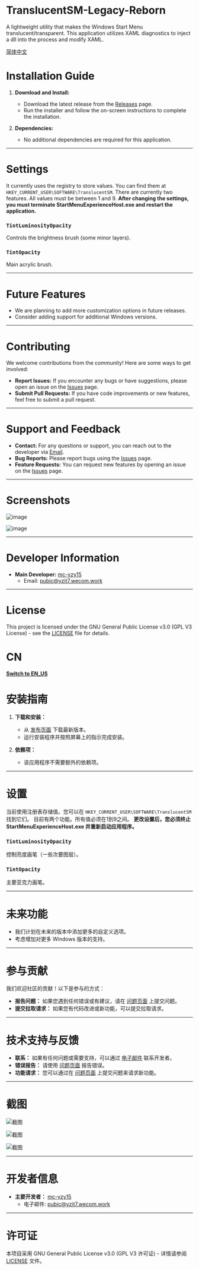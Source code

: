 # TranslucentSM-Legacy-Reborn

A lightweight utility that makes the Windows Start Menu translucent/transparent.
This application utilizes XAML diagnostics to inject a dll into the process and modify XAML.

[简体中文](#cn)

# Installation Guide
1. **Download and Install:**
   - Download the latest release from the [Releases](https://github.com/mc-yzy15/TranslucentSM-Legacy-Reborn/releases) page.
   - Run the installer and follow the on-screen instructions to complete the installation.

2. **Dependencies:**
   - No additional dependencies are required for this application.

---

# Settings
It currently uses the registry to store values. You can find them at ```HKEY_CURRENT_USER\SOFTWARE\TranslucentSM```.
There are currently two features. All values must be between 1 and 9.
**After changing the settings, you must terminate StartMenuExperienceHost.exe and restart the application.**
### `TintLuminosityOpacity` 
Controls the brightness brush (some minor layers).

### `TintOpacity`
Main acrylic brush.

---

# Future Features
- We are planning to add more customization options in future releases.
- Consider adding support for additional Windows versions.

---

# Contributing
We welcome contributions from the community! Here are some ways to get involved:
- **Report Issues:** If you encounter any bugs or have suggestions, please open an issue on the [Issues](https://github.com/mc-yzy15/TranslucentSM-Legacy-Reborn/issues) page.
- **Submit Pull Requests:** If you have code improvements or new features, feel free to submit a pull request.

---

# Support and Feedback
- **Contact:** For any questions or support, you can reach out to the developer via [Email](mailto:pubic@yzit7.wecom.work).
- **Bug Reports:** Please report bugs using the [Issues](https://github.com/mc-yzy15/TranslucentSM-Legacy-Reborn/issues) page.
- **Feature Requests:** You can request new features by opening an issue on the [Issues](https://github.com/mc-yzy15/TranslucentSM-Legacy-Reborn/issues) page.

---

# Screenshots
![image](https://github.com/rounk-ctrl/TranslucentSM/assets/70931017/4a569f8c-f66a-45d3-9881-7d4a39a5063)

![image](https://github.com/rounk-ctrl/TranslucentSM/assets/70931017/2987e096-7334-4172-a25b-0ddf9ee2665f)

---

# Developer Information
- **Main Developer:** [mc-yzy15](https://github.com/mc-yzy15)
  - Email: pubic@yzit7.wecom.work

---

# License
This project is licensed under the GNU General Public License v3.0 (GPL V3 License) - see the [LICENSE](LICENSE) file for details.

# CN

**[Switch to EN_US](#translucentsm-legacy-reborn)**

# 安装指南
1. **下载和安装：**
   - 从 [发布页面](https://github.com/mc-yzy15/TranslucentSM-Legacy-Reborn/releases) 下载最新版本。
   - 运行安装程序并按照屏幕上的指示完成安装。

2. **依赖项：**
   - 该应用程序不需要额外的依赖项。

---

# 设置
当前使用注册表存储值。您可以在 ```HKEY_CURRENT_USER\SOFTWARE\TranslucentSM``` 找到它们。
目前有两个功能。所有值必须在1到9之间。
**更改设置后，您必须终止 StartMenuExperienceHost.exe 并重新启动应用程序。**
### `TintLuminosityOpacity` 
控制亮度画笔（一些次要图层）。

### `TintOpacity`
主要亚克力画笔。

---

# 未来功能
- 我们计划在未来的版本中添加更多的自定义选项。
- 考虑增加对更多 Windows 版本的支持。

---

# 参与贡献
我们欢迎社区的贡献！以下是参与的方式：
- **报告问题：** 如果您遇到任何错误或有建议，请在 [问题页面](https://github.com/mc-yzy15/TranslucentSM-Legacy-Reborn/issues) 上提交问题。
- **提交拉取请求：** 如果您有代码改进或新功能，可以提交拉取请求。

---

# 技术支持与反馈
- **联系：** 如果有任何问题或需要支持，可以通过 [电子邮件](mailto:pubic@yzit7.wecom.work) 联系开发者。
- **错误报告：** 请使用 [问题页面](https://github.com/mc-yzy15/TranslucentSM-Legacy-Reborn/issues) 报告错误。
- **功能请求：** 您可以通过在 [问题页面](https://github.com/mc-yzy15/TranslucentSM-Legacy-Reborn/issues) 上提交问题来请求新功能。

---

# 截图
![截图](https://github.com/rounk-ctrl/TranslucentSM/assets/70931017/4a569f8c-f66a-45d3-9881-7d4a39a5063)

![截图](https://github.com/rounk-ctrl/TranslucentSM/assets/70931017/2987e096-7334-4172-a25b-0ddf9ee2665f)

![截图](https://github.com/rounk-ctrl/TranslucentSM-Legacy-Reborn/assets/70931017/new-setting-screenshot.png) <!-- 根据需要添加更多截图 -->

---

# 开发者信息
- **主要开发者：** [mc-yzy15](https://github.com/mc-yzy15)
  - 电子邮件: pubic@yzit7.wecom.work

---

# 许可证
本项目采用 GNU General Public License v3.0 (GPL V3 许可证) - 详情请参阅 [LICENSE](LICENSE) 文件。
